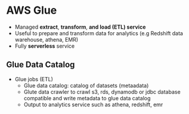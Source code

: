 # AWS Glue

- Managed **extract**, **transform**, **and load (ETL) service**
- Useful to prepare and transform data for analytics (e.g Redshift data warehouse, athena, EMR)
- Fully **serverless** service

## Glue Data Catalog

- Glue jobs (ETL) 
  - Glue data catalog: catalog of datasets (metaadata)
  - Glute data crawler to crawl s3, rds, dynamodb or jdbc database compatible and write metadata to glue data catalog
  - Output to analytics service such as athena, redshift, emr
